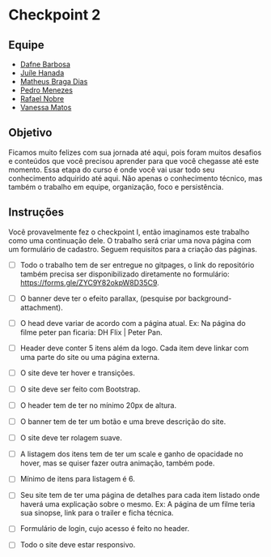 # Checkpoint 2

## Equipe

- [Dafne Barbosa](https://github.com/DafneBarbosa)
- [Juíle Hanada](https://github.com/juhanada)
- [Matheus Braga Dias](https://github.com/Matheus-Days)
- [Pedro Menezes](https://github.com/pdrmenezes)
- [Rafael Nobre](https://github.com/rafaelnq)
- [Vanessa Matos](https://github.com/vanessa-maganhoto)

## Objetivo

Ficamos muito felizes com sua jornada até aqui, pois foram muitos desafios e
conteúdos que você precisou aprender para que você chegasse até este momento.
Essa etapa do curso é onde você vai usar todo seu conhecimento adquirido até
aqui. Não apenas o conhecimento técnico, mas também o trabalho em equipe,
organização, foco e persistência.

## Instruções

Você provavelmente fez o checkpoint I, então imaginamos este trabalho como uma continuação dele. O trabalho será criar uma nova página com um formulário de cadastro. Seguem requisitos para a criação das páginas.

- [ ] Todo o trabalho tem de ser entregue no gitpages, o link do repositório
      também precisa ser disponibilizado diretamente no formulário:
      https://forms.gle/ZYC9Y82okpW8D35C9.

- [ ] O banner deve ter o efeito parallax, (pesquise por background-attachment).

- [ ] O head deve variar de acordo com a página atual. Ex: Na página do filme
      peter pan ficaria: DH Flix | Peter Pan.

- [ ] Header deve conter 5 itens além da logo. Cada item deve linkar com uma
      parte do site ou uma página externa.

- [ ] O site deve ter hover e transições.

- [ ] O site deve ser feito com Bootstrap.

- [ ] O header tem de ter no mínimo 20px de altura.

- [ ] O banner tem de ter um botão e uma breve descrição do site.

- [ ] O site deve ter rolagem suave.

- [ ] A listagem dos itens tem de ter um scale e ganho de opacidade no hover,
      mas se quiser fazer outra animação, também pode.

- [ ] Mínimo de itens para listagem é 6.

- [ ] Seu site tem de ter uma página de detalhes para cada item listado onde
      haverá uma explicação sobre o mesmo. Ex: A página de um filme teria sua
      sinopse, link para o trailer e ficha técnica.

- [ ] Formulário de login, cujo acesso é feito no header.

- [ ] Todo o site deve estar responsivo.
